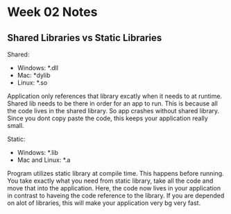 # Week 02 Notes

## Shared Libraries vs Static Libraries

Shared:

- Windows: \*.dll
- Mac: \*dylib
- Linux: \*.so

Application only references that library excatly when it needs to at runtime. Shared lib needs to be there in order for an app to run. This is because all the code lives in the shared library. So app crashes without shared library. Since you dont copy paste the code, this keeps your application really small.

Static:

- Windows: \*.lib
- Mac and Linux: \*.a

Program utilizes static library at compile time. This happens before running. You take exactly what you need from static library, take all the code and move that into the application. Here, the code now lives in your application in contrast to haveing the code reference to the library. If you are depended on alot of libraries, this will make your application very bg very fast.
